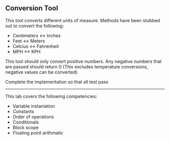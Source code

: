 ## Conversion Tool

This tool converts different units of measure. Methods have been stubbed out to convert the following:

- Centimeters <-> Inches
- Feet <-> Meters
- Celcius <-> Fahrenheit
- MPH <-> KPH

This tool should only convert positive numbers. Any negative numbers that are passed should return 0 (This excludes temperature conversions, negative values can be converted) 

Complete the implementation so that all test pass

---

This lab covers the following competencies:

- Variable instaniation
- Constants
- Order of operations
- Conditionals
- Block scope
- Floating point arithmatic
